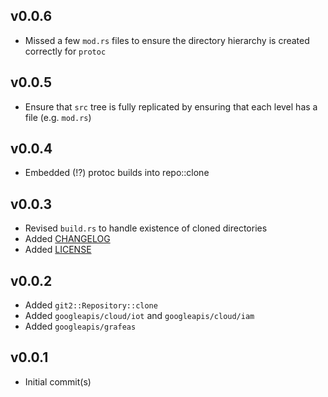 
## v0.0.6

+ Missed a few `mod.rs` files to ensure the directory hierarchy is created correctly for `protoc`

## v0.0.5

+ Ensure that `src` tree is fully replicated by ensuring that each level has a file (e.g. `mod.rs`)

## v0.0.4

+ Embedded (!?) protoc builds into repo::clone

## v0.0.3

+ Revised `build.rs` to handle existence of cloned directories
+ Added [CHANGELOG](./CHANGELOG.md)
+ Added [LICENSE](./LICENSE)

## v0.0.2

+ Added `git2::Repository::clone`
+ Added `googleapis/cloud/iot` and `googleapis/cloud/iam`
+ Added `googleapis/grafeas`

## v0.0.1

+ Initial commit(s)